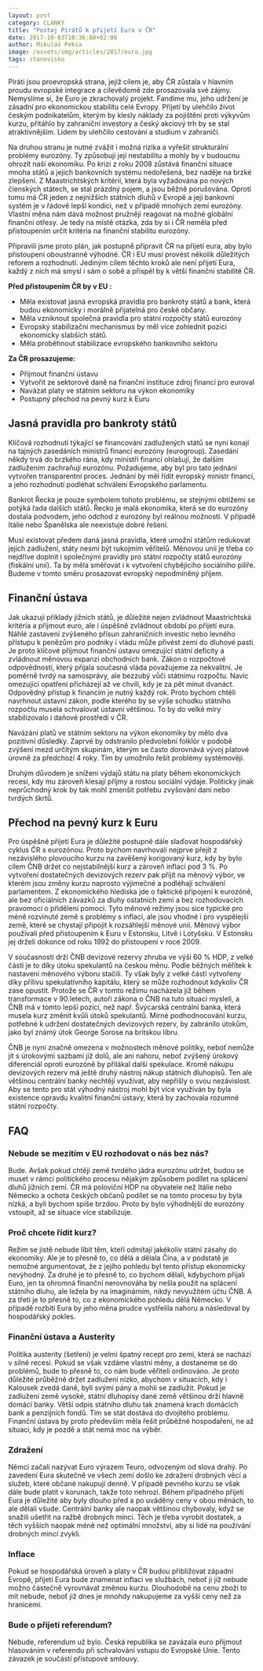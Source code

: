 ```yaml
---
layout: post
category: CLANKY
title: "Postoj Pirátů k přijetí Eura v ČR"
date: 2017-10-03T10:36:00+02:00
author: Mikuláš Peksa
image: /assets/img/articles/2017/euro.jpg
tags: stanovisko
---
```

 
Piráti jsou proevropská strana, jejíž cílem je, aby ČR zůstala v hlavním proudu evropské
integrace a cílevědomě zde prosazovala své zájmy. Nemyslíme si, že Euro je zkrachovalý
projekt. Fandíme mu, jeho udržení je zásadní pro ekonomickou stabilitu celé Evropy. Přijetí by
ulehčilo život českým podnikatelům, kterým by klesly náklady za pojištění proti výkyvům kurzu,
přitáhlo by zahraniční investory a český akciový trh by se stal atraktivnějším. Lidem by ulehčilo
cestování a studium v zahraničí.

Na druhou stranu je nutné zvážit i možná rizika a vyřešit strukturální problémy eurozóny. Ty
způsobují její nestabilitu a mohly by v budoucnu ohrozit naší ekonomiku. Po krizi z roku 2008
zůstává finanční situace mnoha států a jejich bankovních systému nedořešená, bez naděje na
brzké zlepšení. Z Maastrichtských kritérií, která byla vyžadována po nových členských státech,
se stal prázdný pojem, a jsou běžně porušována. Oproti tomu má ČR jeden z nejnižších
státních dluhů v Evropě a její bankovní systém je v řádově lepší kondici, než v případě
mnohých zemí eurozóny. Vlastní měna nám dává možnost pružněji reagovat na možné
globální finanční otřesy. Je tedy na místě otázka, zda by si i ČR neměla před přistoupením
určit kritéria na finanční stabilitu eurozóny.

Připravili jsme proto plán, jak postupně připravit ČR na přijetí eura, aby bylo přistoupení
oboustranně výhodné. ČR i EU musí provést několik důležitých reforem a rozhodnutí. Jediným
cílem těchto kroků ale není přijetí Eura, každý z nich má smysl i sám o sobě a přispěl by k
větší finanční stabilitě ČR.

**Před přistoupením ČR by v EU :**
* Měla existovat jasná evropská pravidla pro bankroty států a bank, která budou
ekonomicky i morálně přijatelná pro české občany.
* Měla vzniknout společná pravidla pro státní rozpočty států eurozóny
* Evropský stabilizační mechanismus by měl více zohlednit pozici ekonomicky slabších
států.
* Měla proběhnout stabilizace evropského bankovního sektoru

**Za ČR prosazujeme:**
* Přijmout finanční ústavu
* Vytvořit ze sektorové daně na finanční instituce zdroj financí pro euroval
* Navázat platy ve státním sektoru na výkon ekonomiky
* Postupný přechod na pevný kurz k Euru

## Jasná pravidla pro bankroty států

Klíčová rozhodnutí týkající se financování zadlužených států se nyní konají na tajných
zasedáních ministrů financí eurozóny (eurogroup). Zasedání někdy trvá do brzkého rána, kdy
ministři financí ohlašují, že dalším zadlužením zachraňují eurozónu. Požadujeme, aby byl pro
tato jednání vytvořen transparentní proces. Jednání by měl řídit evropský ministr financí, a
jeho rozhodnutí podléhat schválení Evropského parlamentu.

Bankrot Řecka je pouze symbolem tohoto problému, se stejnými obtížemi se potýká řada
dalších států. Řecko je malá ekonomika, která se do eurozóny dostala podvodem, jeho odchod
z eurozóny byl reálnou možností. V případě Itálie nebo Španělska ale neexistuje dobré řešení.

Musí existovat předem daná jasná pravidla, které umožní státům redukovat jejich zadlužení,
státy nesmí být rukojmím věřitelů. Měnovou unii je třeba co nejdříve doplnit i společnými
pravidly pro státní rozpočty států eurozóny (fiskální unií). Ta by měla směřovat i k vytvoření 
chybějícího sociálního pilíře. Budeme v tomto směru prosazovat evropský nepodmíněný
příjem.

## Finanční ústava

Jak ukazují příklady jižních států, je důležité nejen zvládnout Maastrichtská kritéria a přijmout
euro, ale i úspěšně zvládnout období po přijetí eura. Náhlé zastavení zvýšeného přísun
zahraničních investic nebo levného přístupu k penězům pro podniky i vládu může přivést zemi
do dluhové pasti. Je proto klíčové přijmout finanční ústavu omezující státní deficity a zvládnout
měnovou expanzi obchodních bank. Zákon o rozpočtové odpovědnosti, který přijala současná
vláda považujeme za nekvalitní. Je poměrně tvrdý na samosprávy, ale bezzubý vůči státnímu
rozpočtu. Navíc omezující opatření přicházejí až ve chvíli, kdy je za pět minut dvanáct.
Odpovědný přístup k financím je nutný každý rok. Proto bychom chtěli navrhnout ústavní
zákon, podle kterého by se výše schodku státního rozpočtu musela schvalovat ústavní
většinou. To by do velké míry stabilizovalo i daňové prostředí v ČR.

Navázání platů ve státním sektoru na výkon ekonomiky by mělo dva pozitivní důsledky.
Zaprvé by odstranilo předvolební folklór v podobě zvýšení mezd určitým skupinám, kterým se
často dorovnává vývoj platové úrovně za předchozí 4 roky. Tím by umožnilo řešit problémy
systémověji.

Druhým důvodem je snížení výdajů státu na platy během ekonomických recesí, kdy mu
zároveň klesají příjmy a rostou sociální výdaje. Politicky jinak neprůchodný krok by tak mohl
zmenšit potřebu zvyšování daní nebo tvrdých škrtů.

## Přechod na pevný kurz k Euru

Pro úspěšné přijetí Eura je důležité postupně dále slaďovat hospodářský cyklus ČR s
eurozónou. Proto bychom navrhovali nejprve přejít z nezávislého plovoucího kurzu na
zavěšený korigovaný kurz, kdy by bylo cílem ČNB držet co nejstabilnější kurz a zároveň inflaci
pod 3 %. Po vytvoření dostatečných devizových rezerv pak přijít na měnový výbor, ve
kterém jsou změny kurzu naprosto výjimečné a podléhají schválení parlamentem. Z
ekonomického hlediska jde o faktické připojení k eurozóně, ale bez oficiálních závazků za
dluhy ostatních zemí a bez rozhodovacích pravomocí o přidělení pomoci. Tyto měnové
režimy jsou sice typické pro méně rozvinuté země s problémy s inflací, ale jsou vhodné i pro
vyspělejší země, které se chystají připojit k rozsáhlejší měnové unii. Měnový výbor používali
před přistoupením k Euru v Estonsku, Litvě i Lotyšsku. V Estonsku jej drželi dokonce od roku
1992 do přistoupení v roce 2009.

V současnosti drží ČNB devizové rezervy zhruba ve výši 60 % HDP, z velké části je to
díky útoku spekulantů na českou měnu. Podle běžných měřítek k nastavení měnového výboru
stačili. Ty však byly z velké části vytvořeny díky přílivu spekulativního kapitálu, který se může
rozhodnout kdykoliv ČR zase opustit. Protože se ČR v tomto režimu nacházela již během
transformace v 90.letech, autoři zákona o ČNB na tuto situaci mysleli, a ČNB má v tomto lepší
pozici, než např. Švýcarská centrální banka, která musela kurz změnit kvůli útoků spekulantů.
Mírné podhodnocování kurzu, potřebné k udržení dostatečných devizových rezerv, by
zabránilo útokům, jako byl známý útok George Sorose na britskou libru.

ČNB je nyní značně omezena v možnostech měnové politiky, neboť nemůže jít s úrokovými
sazbami již dolů, ale ani nahoru, neboť zvýšený úrokový diferenciál oproti eurozóně by přilákal
další spekulace. Kromě nákupu devizových rezerv má ještě druhý nástroj nákup státních
dluhopisů. Ten ale většinou centrální banky nechtějí využívat, aby nepřišly o svou nezávislost.
Aby se tento pro stát výhodný nástroj mohl být více využíván by byla existence opravdu kvalitní
finanční ústavy, která by zachovala rozumné státní rozpočty.

## FAQ

### Nebude se mezitím v EU rozhodovat o nás bez nás?

Bude. Avšak pokud chtějí země tvrdého jádra eurozónu udržet, budou se muset v rámci
politického procesu nějakým způsobem podílet na splácení dluhů jižních zemí. ČR má
poloviční HDP na obyvatele než Itálie nebo Německo a ochota českých občanů podílet se na
tomto procesu by byla nízká, a byli bychom spíše brzdou. Proto by bylo výhodnější do
eurozóny vstoupit, až se situace více stabilizuje.

### Proč chcete řídit kurz?

Režim se jistě nebude líbit těm, kteří odmítají jakékoliv státní zásahy do ekonomiky. Ale je to
přesně to, co dělá a dělala Čína, a v podstatě je nemožné argumentovat, že z jejího pohledu
byl tento přístup ekonomicky nevýhodný. Za druhé je to přesně to, co bychom dělali,
kdybychom přijali Euro, jen ta ohromná finanční nerovnováha by nešla použít na splácení
státního dluhu, ale ležela by na imaginárním, nikdy nevyužitém účtu ČNB. A za třetí je to
přesně to, co z ekonomického pohledu dělá Německo. V případě rozbití Eura by jeho měna
prudce vystřelila nahoru a následoval by hospodářský pokles.

### Finanční ústava a Austerity

Politika austerity (šetření) je velmi špatný recept pro zemi, která se nachází v silné
recesi. Pokud se však vzdáme vlastní měny, a dostaneme se do problémů, bude to přesně
to, co nám bude věřiteli ordinováno. Je proto důležité průběžně držet zadlužení nízko,
abychom v situacích, kdy i Kalousek zvedá daně, byli svými pány a mohli se zadlužit. Pokud
je zadlužení země vysoké, státní dluhopisy dané země většinou drží hlavně domácí banky.
Větší odpis státního dluhu tak znamená krach domácích bank a penzijních fondů. Tím se stát
dostává do dvojitého problému. Finanční ústava by proto především měla řešit průběžné
hospodaření, ne až situaci, kdy je pozdě a stát nemá moc na výběr.

### Zdražení

Němci začali nazývat Euro výrazem Teuro, odvozeným od slova drahý. Po zavedení Eura
skutečně ve všech zemí došlo ke zdražení drobných věcí a služeb, které občané nakupují
denně. V případě pevného kurzu se však dále bude platit v korunách, takže toto nehrozí.
Během případného přijetí Eura je důležité aby byly dlouho před a po uváděny ceny v obou
měnách, to ale dělali všude. Centrální banky ale naopak většinou chybovaly, když se snažili
ušetřit na ražbě drobných mincí. Těch je třeba vyrobit dostatek, a těch vyšších naopak méně
než optimální množství, aby si lidé na používání drobných mincí zvykli.

### Inflace

Pokud se hospodářská úroveň a platy v ČR budou přibližovat západní Evropě, přijetí Eura
bude znamenat inflaci ve službách, neboť ji již nebude možno částečně vyrovnávat změnou
kurzu. Dlouhodobě na cenu zboží to mít nebude, neboť již dnes je mnohdy nakupujeme za
vyšší ceny než za hranicemi.

### Bude o přijetí referendum?

Nebude, referendum už bylo. Česká republika se zavázala euro přijmout hlasováním
v referendu při schvalování vstupu do Evropské Unie. Tento závazek je součástí přístupové
smlouvy.
